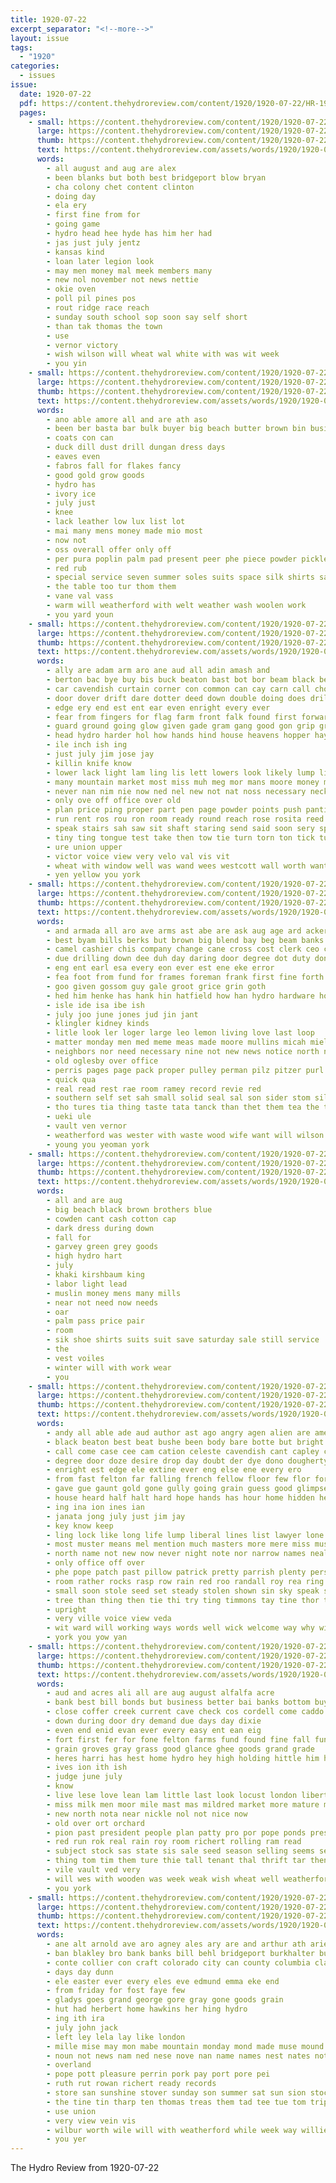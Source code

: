 ```yaml
---
title: 1920-07-22
excerpt_separator: "<!--more-->"
layout: issue
tags:
  - "1920"
categories:
  - issues
issue:
  date: 1920-07-22
  pdf: https://content.thehydroreview.com/content/1920/1920-07-22/HR-1920-07-22.pdf
  pages:
    - small: https://content.thehydroreview.com/content/1920/1920-07-22/small/HR-1920-07-22-01.jpg
      large: https://content.thehydroreview.com/content/1920/1920-07-22/large/HR-1920-07-22-01.jpg
      thumb: https://content.thehydroreview.com/content/1920/1920-07-22/thumbnails/HR-1920-07-22-01.jpg
      text: https://content.thehydroreview.com/assets/words/1920/1920-07-22/HR-1920-07-22-01.txt
      words:
        - all august and aug are alex
        - been blanks but both best bridgeport blow bryan
        - cha colony chet content clinton
        - doing day
        - ela ery
        - first fine from for
        - going game
        - hydro head hee hyde has him her had
        - jas just july jentz
        - kansas kind
        - loan later legion look
        - may men money mal meek members many
        - new nol november not news nettie
        - okie oven
        - poll pil pines pos
        - rout ridge race reach
        - sunday south school sop soon say self short
        - than tak thomas the town
        - use
        - vernor victory
        - wish wilson will wheat wal white with was wit week
        - you yin
    - small: https://content.thehydroreview.com/content/1920/1920-07-22/small/HR-1920-07-22-02.jpg
      large: https://content.thehydroreview.com/content/1920/1920-07-22/large/HR-1920-07-22-02.jpg
      thumb: https://content.thehydroreview.com/content/1920/1920-07-22/thumbnails/HR-1920-07-22-02.jpg
      text: https://content.thehydroreview.com/assets/words/1920/1920-07-22/HR-1920-07-22-02.txt
      words:
        - ano able amore all and are ath aso
        - been ber basta bar bulk buyer big beach butter brown bin business
        - coats con can
        - duck dill dust drill dungan dress days
        - eaves even
        - fabros fall for flakes fancy
        - good gold grow goods
        - hydro has
        - ivory ice
        - july just
        - knee
        - lack leather low lux list lot
        - mai many mens money made mio most
        - now not
        - oss overall offer only off
        - per pura poplin palm pad present peer phe piece powder pickles
        - red rub
        - special service seven summer soles suits space silk shirts sale short stock suit serge staples soo straw shoe summit
        - the table too tur thom them
        - vane val vass
        - warm will weatherford with welt weather wash woolen work
        - you yard youn
    - small: https://content.thehydroreview.com/content/1920/1920-07-22/small/HR-1920-07-22-03.jpg
      large: https://content.thehydroreview.com/content/1920/1920-07-22/large/HR-1920-07-22-03.jpg
      thumb: https://content.thehydroreview.com/content/1920/1920-07-22/thumbnails/HR-1920-07-22-03.jpg
      text: https://content.thehydroreview.com/assets/words/1920/1920-07-22/HR-1920-07-22-03.txt
      words:
        - ally are adam arm aro ane aud all adin amash and
        - berton bac bye buy bis buck beaton bast bot bor beam black bent bring bin ber but body best back bade block been bars
        - car cavendish curtain corner con common can cay carn call chose code come chance came
        - door dover drift dare dotter deed down double doing does drill donovan doubt damp deep desire drew
        - edge ery end est ent ear even enright every ever
        - fear from fingers for flag farm front falk found first forward falling fall fire few fury fellow floor fotos face fellows fore furrow frederick forth
        - guard ground going glow given gade gram gang good gon grip grain grower gravely gia game gone green gump
        - head hydro harder hol how hands hind house heavens hopper hay handle hes hut hand hen high hak has hard holding hold him had her half
        - ile inch ish ing
        - just july jim jose jay
        - killin knife know
        - lower lack light lam ling lis lett lowers look likely lump lips lacy learn leap loge lies last
        - many mountain market most miss muh meg mor mans moore money maker mess mere man method may mcalester
        - never nan nim nie now ned nel new not nat noss necessary neck narrow
        - only ove off office over old
        - plan price ping proper part pen page powder points push panting poo past pages pipe
        - run rent ros rou ron room ready round reach rose rosita reed rather
        - speak stairs sah saw sit shaft staring send said soon sery spring slight sow sill stage she supply sharp side style star sat struck stick still story see stand six sheriff seed sea street show shook simple
        - tiny ting tongue test take then tow tie turn torn ton tick tune too tam the tor tell tines taney tramp tale
        - ure union upper
        - victor voice view very velo val vis vit
        - wheat with window well was wand wees westcott wall worth want wate work went west way wey will working weight word wind
        - yen yellow you york
    - small: https://content.thehydroreview.com/content/1920/1920-07-22/small/HR-1920-07-22-04.jpg
      large: https://content.thehydroreview.com/content/1920/1920-07-22/large/HR-1920-07-22-04.jpg
      thumb: https://content.thehydroreview.com/content/1920/1920-07-22/thumbnails/HR-1920-07-22-04.jpg
      text: https://content.thehydroreview.com/assets/words/1920/1920-07-22/HR-1920-07-22-04.txt
      words:
        - and armada all aro ave arms ast abe are ask aug age ard ackerman america
        - best byam bills berks but brown big blend bay beg beam banks book bonds bank benedict banke bet back buyers bis barber been
        - camel cashier chis company change cane cross cost clerk ceo court check caddo cin city class cate cash cor call county coar come clyde curtis can con cause
        - due drilling down dee duh day daring door degree dot duty done dey
        - eng ent earl esa every eon ever est ene eke error
        - fea foot from fund for frames foreman frank first fine forth fay friend farmer fight
        - goo given gossom guy gale groot grice grin goth
        - hed him henke has hank hin hatfield how han hydro hardware house homa hea hie hood homes hey hawe home
        - isle ide isa ibe ish
        - july joo june jones jud jin jant
        - klingler kidney kinds
        - litle look ler loger large leo lemon living love last loop
        - matter monday men med meme meas made moore mullins micah miele may million more means
        - neighbors nor need necessary nine not new news notice north nie night
        - old oglesby over office
        - perris pages page pack proper pulley perman pilz pitzer purl phon pure past pon phe price poage piney public poe pee per phat
        - quick qua
        - real read rest rae room ramey record revie red
        - southern self set sah small solid seal sal son sider stom sil slate sion surplus season sella stair super saving sue said sek sea salts sales sell stocks subject stock state shows sewing see simple slight sae schoo
        - tho tures tia thing taste tata tanck than thet them tea the trim tai top taken trowbridge turl tim timo tag thar thal tas thi
        - ueki ule
        - vault ven vernor
        - weatherford was wester with waste wood wife want will wilson wide windows worth warns water week worker window western well war work ward winning
        - young you yeoman york
    - small: https://content.thehydroreview.com/content/1920/1920-07-22/small/HR-1920-07-22-05.jpg
      large: https://content.thehydroreview.com/content/1920/1920-07-22/large/HR-1920-07-22-05.jpg
      thumb: https://content.thehydroreview.com/content/1920/1920-07-22/thumbnails/HR-1920-07-22-05.jpg
      text: https://content.thehydroreview.com/assets/words/1920/1920-07-22/HR-1920-07-22-05.txt
      words:
        - all and are aug
        - big beach black brown brothers blue
        - cowden cant cash cotton cap
        - dark dress during down
        - fall for
        - garvey green grey goods
        - high hydro hart
        - july
        - khaki kirshbaum king
        - labor light lead
        - muslin money mens many mills
        - near not need now needs
        - oar
        - palm pass price pair
        - room
        - sik shoe shirts suits suit save saturday sale still service
        - the
        - vest voiles
        - winter will with work wear
        - you
    - small: https://content.thehydroreview.com/content/1920/1920-07-22/small/HR-1920-07-22-06.jpg
      large: https://content.thehydroreview.com/content/1920/1920-07-22/large/HR-1920-07-22-06.jpg
      thumb: https://content.thehydroreview.com/content/1920/1920-07-22/thumbnails/HR-1920-07-22-06.jpg
      text: https://content.thehydroreview.com/assets/words/1920/1920-07-22/HR-1920-07-22-06.txt
      words:
        - andy all able ade aud author ast ago angry agen alien are american and atlas alo acre ask ald
        - black beaton best beat bushe been body bare botte but bright blond bea blown bank ber benton business better big breath back
        - call come case cee cam cation celeste cavendish cant capley cox curtain can cheek courage company came clos cash cottonwood
        - degree door doze desire drop day doubt der dye dono dougherty doing dark dare donovan delay drew days debbie dance dainty down dull dressing dace dank
        - enright est edge ele extine ever eng else ene every ero
        - from fast felton far falling french fellow floor few flor forth foot front fell farin fred found felt face fore forward fought for fand fall fer first farmer fay
        - gave gue gaunt gold gone gully going grain guess good glimpse gran glow green gram gon glad
        - house heard half halt hard hope hands has hour home hidden held hand hee hall hes how haskell hasty hing hearty head hydro hind her heart hair had
        - ing ina ion ines ian
        - janata jong july just jim jay
        - key know keep
        - ling lock like long life lump liberal lines list lawyer lone lang light lord letter leap lead lady lamp learned
        - most muster means mel mention much masters more mere miss must match matter moment man men morn mak manner money made mill
        - north name not new now never night note nor narrow names neal
        - only office off over
        - phe pope patch past pillow patrick pretty parrish plenty perse paper proud path pas pardon palm
        - room rather rocks rasp row rain red roo randall roy rea ring ran real reason rue rummage roost rues roby rough read rich rest roots ready reno
        - small soon stole seed set steady stolen shown sin sky speak sare silence she sat stone seer sunshine strength step share sand staring sor send shannon strong sadie seo sing smile steep stella single stairs side silk sees street strode strange stage see sho stand such supe somo shadow search sundy seems still
        - tree than thing then tie thi try ting timmons tay tine thor tho tha ton thu tota the toward tod threat too take torn tell them tongen town tower
        - upright
        - very ville voice view veda
        - wit ward will working ways words well wick welcome way why willis wan was won went wear with while weal world westcott week windows weare window want wheat word
        - york you yow yan
    - small: https://content.thehydroreview.com/content/1920/1920-07-22/small/HR-1920-07-22-07.jpg
      large: https://content.thehydroreview.com/content/1920/1920-07-22/large/HR-1920-07-22-07.jpg
      thumb: https://content.thehydroreview.com/content/1920/1920-07-22/thumbnails/HR-1920-07-22-07.jpg
      text: https://content.thehydroreview.com/assets/words/1920/1920-07-22/HR-1920-07-22-07.txt
      words:
        - aud and acres ali all are aug august alfalfa acre
        - bank best bill bonds but business better bai banks bottom buy bollom barn bills balance brother bradley bal bankers
        - close coffer creek current cave check cos cordell come caddo corn cash cross cobb cousin county cotton cox collins city coffee con cutting
        - down during door dry demand due days day dixie
        - even end enid evan ever every easy ent ean eig
        - fort first fer for fone felton farms fund found fine fall fun fair fare from frederick far fillman full
        - grain groves gray grass good glance ghee goods grand grade
        - heres harri has hest home hydro hey high holding hittle him her han house hou heflin heart had hes half
        - ives ion ith ish
        - judge june july
        - know
        - live lese love lean lam little last look locust london liberty less land like list
        - miss milk men moor mile mast mas mildred market more mature miles much mai mere
        - new north nota near nickle nol not nice now
        - old over ort orchard
        - pion past president people plan patty pro por pope ponds present pas piece price public pound pledge per place pins paradise
        - red run rok real rain roy room richert rolling ram read
        - subject stock sas state sis sale seed season selling seems sell see shows seat stamps second sed sitter sha south sear stable said soul surplus shannon steady saturday
        - thing tom tim them ture thie tall tenant thal thrift tar then the take than top times
        - vile vault ved very
        - will wes with wooden was week weak wish wheat well weatherford willis war
        - you york
    - small: https://content.thehydroreview.com/content/1920/1920-07-22/small/HR-1920-07-22-08.jpg
      large: https://content.thehydroreview.com/content/1920/1920-07-22/large/HR-1920-07-22-08.jpg
      thumb: https://content.thehydroreview.com/content/1920/1920-07-22/thumbnails/HR-1920-07-22-08.jpg
      text: https://content.thehydroreview.com/assets/words/1920/1920-07-22/HR-1920-07-22-08.txt
      words:
        - ane alt arnold ave aro agney ales ary are and arthur ath arie
        - ban blakley bro bank banks bill behl bridgeport burkhalter business baten buck bares but boas ber bins
        - conte collier con craft colorado city can county columbia clapp clinton
        - days day dunn
        - ele easter ever every eles eve edmund emma eke end
        - from friday for fost faye few
        - gladys goes grand george gore gray gone goods grain
        - hut had herbert home hawkins her hing hydro
        - ing ith ira
        - july john jack
        - left ley lela lay like london
        - mille mise may mon mabe mountain monday mond made muse mound might much mee mis miss mean mina music mills mcnary mcknight
        - noun not news nam ned nese nove nan name names nest nates notice
        - overland
        - pope pott pleasure perrin pork pay port pore pei
        - ruth rut rowan richert ready records
        - store san sunshine stover sunday son summer sat sun sion stock state spark she steel see senator
        - the tine tin tharp ten thomas treas them tad tee tue tom trip tai tol
        - use union
        - very view vein vis
        - wilbur worth wile will with weatherford while week way willie
        - you yer
---
```


The Hydro Review from 1920-07-22

<!--more-->

